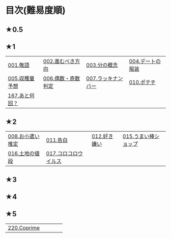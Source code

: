 # 目次(難易度順)
## ★0.5
## ★1
|||||
|---|---|---|---|
|[001.敬語](../editorial/001-100/001-010/001.md)|[002.進むべき方向](../editorial/001-100/001-010/002.md)|[003.分の概念](../editorial/001-100/001-010/003.md)|[004.デートの服装](../editorial/001-100/001-010/004.md)|
|[005.収穫量予想](../editorial/001-100/001-010/005.md)|[006.偶数・奇数判定](../editorial/001-100/001-010/006.md)|[007.ラッキナンバー](../editorial/001-100/001-010/007.md)|[010.ポテチ](../editorial/001-100/001-010/010.md)|
|[167.あと何回？](../editorial/101-200/161-170/167.md)||||
## ★2
|||||
|---|---|---|---|
|[008.お小遣い推定](../editorial/001-100/001-010/008.md)|[011.告白](../editorial/001-100/011-020/011.md)|[012.好き嫌い](../editorial/001-100/011-020/012.md)|[015.うまい棒ショップ](../editorial/001-100/011-020/015.md)|
|[016.土地の値段](../editorial/001-100/011-020/016.md)|[017.コロコロウイルス](../editorial/001-100/011-020/017.md)|||
## ★3
## ★4
## ★5
||||||
|---|---|---|---|---|
|[220.Coprime](../editorial/201-300/211-220/220.md)|||||
